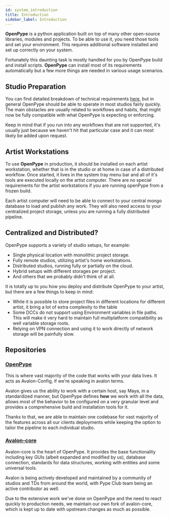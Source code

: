```yaml
---
id: system_introduction
title: Introduction
sidebar_label: Introduction
---
```



**OpenPype** is a python application built on top of many other open-source libraries, modules and projects.
To be able to use it, you need those tools and set your environment. This
requires additional software installed and set up correctly on your system.

Fortunately this daunting task is mostly handled for you by OpenPype build and install scripts. **OpenPype** can
install most of its requirements automatically but a few more things are needed in
various usage scenarios.

## Studio Preparation

You can find detailed breakdown of technical requirements [here](dev_requirements), but in general OpenPype should be able
to operate in most studios fairly quickly. The main obstacles are usually related to workflows and habits, that
might now be fully compatible with what OpenPype is expecting or enforcing. 

Keep in mind that if you run into any workflows that are not supported, it's usually just because we haven't hit 
that particular case and it can most likely be added upon request. 


## Artist Workstations

To use **OpenPype** in production, it should be installed on each artist workstation, whether that is in the studio or at home in 
case of a distributed workflow. Once started, it lives in the system tray menu bar and all of it's tools are executed locally on 
the artist computer. There are no special requirements for the artist workstations if you are running openPype from a frozen build.

Each artist computer will need to be able to connect to your central mongo database to load and publish any work. They will also need
access to your centralized project storage, unless you are running a fully distributed pipeline.

## Centralized and Distributed?

OpenPype supports a variety of studio setups, for example:

- Single physical location with monolithic project storage.
- Fully remote studios, utilizing artist's home workstations.
- Distributed studios, running fully or partially on the cloud.
- Hybrid setups with different storages per project.
- And others that we probably didn't think of at all.

It is totally up to you how you deploy and distribute OpenPype to your artist, but there are a few things to keep in mind:
- While it is possible to store project files in different locations for different artist, it bring a lot of extra complexity
to the table
- Some DCCs do not support using Environment variables in file paths. This will make it very hard to maintain full multiplatform
compatibility as well variable storage roots.
- Relying on VPN connection and using it to work directly of network storage will be painfully slow.


## Repositories

### [OpenPype](https://github.com/pypeclub/pype)

This is where vast majority of the code that works with your data lives. It acts
as Avalon-Config, if we're speaking in avalon terms. 

Avalon gives us the ability to work with a certain host, say Maya, in a standardized manner, but OpenPype defines **how** we work with all the data, allows most of the behavior to be configured on a very granular level and provides a comprehensive build and installation tools for it.

Thanks to that, we are able to maintain one codebase for vast majority of the features across all our clients deployments while keeping the option to tailor the pipeline to each individual studio.

### [Avalon-core](https://github.com/pypeclub/avalon-core)

Avalon-core is the heart of OpenPype. It provides the base functionality including key GUIs (albeit expanded and modified by us), database connection, standards for data structures, working with entities and some universal tools.

Avalon is being actively developed and maintained by a community of studios and TDs from around the world, with Pype Club team being an active contributor as well.

Due to the extensive work we've done on OpenPype and the need to react quickly to production needs, we
maintain our own fork of avalon-core, which is kept up to date with upstream changes as much as possible.
